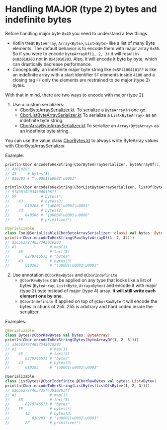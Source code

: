 # Handling MAJOR (type 2) bytes and indefinite bytes

Before handling major byte `0x40` you need to understand a few things.

- Kotlin treat `ByteArray`, `Array<Byte>`, `List<Byte>` like a list of many Byte elements. The default behavior is to
  encode them with major array `0x80`. So if you were to encode `byteArrayOf(1, 2, 3)` it will result in `0x83010203`
  not in `0x43010203`. Also, it will encode it byte by byte, which can drastically decrease performance.
- Conceptually, an indefinite major byte string like `0x5F41004101FF` is like an indefinite array with a start
  identifier
  `5F` elements inside `4100` and a closing tag `FF` only the elements are restrained to be major (type 2) bytes.

With that in mind, there are two ways to encode with major (type 2).

1. Use a custom serializers:
    - [CborByteArraySerializer.kt](../src/commonMain/kotlin/net/orandja/obor/serializer/CborByteArraySerializer.kt).
      To serialize a `ByteArray` in one go.
    - [CborListByteArraySerializer.kt](../src/commonMain/kotlin/net/orandja/obor/serializer/CborListByteArraySerializer.kt)
      To serialize a `List<ByteArray>` as an indefinite byte string.
    - [CborArrayByteArraySerializer.kt](../src/commonMain/kotlin/net/orandja/obor/serializer/CborArrayByteArraySerializer.kt)
      To serialize an `Array<ByteArray>` as an indefinite byte string.

You can use the value class [CborBytes.kt](../src/commonMain/kotlin/net/orandja/obor/CborBytes.kt) to always write
ByteArray values with CborByteArraySerializer.

Example:

```kotlin
println(Cbor.encodeToHexString(CborByteArraySerializer, byteArrayOf(1, 2, 3)))
// 43010203
// 43     # bytes(3)
// 010203 # "\u0001\u0002\u0003"

println(Cbor.encodeToHexString(CborListByteArraySerializer, listOf(byteArrayOf(1, 2, 3), byteArrayOf(4, 5, 6))))
// 5f4301020343040506ff
// 5F           # bytes(*)
//    43        # bytes(3)
//       010203 # "\u0001\u0002\u0003"
//    43        # bytes(3)
//       040506 # "\u0004\u0005\u0006"
//    FF        # primitive(*)

@Serializable
class Foo(@Serializable(CborByteArraySerializer::class) val bytes: ByteArray)
println(Cbor.encodeToHexString(Foo(byteArrayOf(1, 2, 3))))
// a165627974657343010203
// A1               # map(1)
//    65            # text(5)
//       6279746573 # "bytes"
//    43            # bytes(3)
//       010203     # "\u0001\u0002\u0003"
```

2. Use annotation `@CborRawBytes` and `@CborIndefinite`
    - `@CborRawBytes` can be applied on any type that looks like a list of bytes (`ByteArray`, `List<Byte`,
      `Array<Byte>`) and encode it with major (type 2) byte instead of major (type 4) array. **It will still write each
      element one by one**.
    - `@CborIndefinite` if applied on top of `@CborRawByte` it will encode the bytes in chunk of 255. 255 is arbitrary
      and
      hard coded inside the serializer.

Examples:

```kotlin
@Serializable
class Bytes(@CborRawBytes val bytes: ByteArray)
println(Cbor.encodeToHexString(Bytes(byteArrayOf(1, 2, 3))))
// a165627974657343010203
// A1               # map(1)
//    65            # text(5)
//       6279746573 # "bytes"
//    43            # bytes(3)
//       010203     # "\u0001\u0002\u0003"

@Serializable
class ListBytes(@CborIndefinite @CborRawBytes val bytes: List<Byte>)
println(Cbor.encodeToHexString(ListBytes(listOf<Byte>(1, 2, 3))))
// a16562797465735f43010203ff
// A1               # map(1)
//    65            # text(5)
//       6279746573 # "bytes"
//    5F            # bytes(*)
//       43         # bytes(3)
//          010203  # "\u0001\u0002\u0003"
//       FF         # primitive(*)
```

